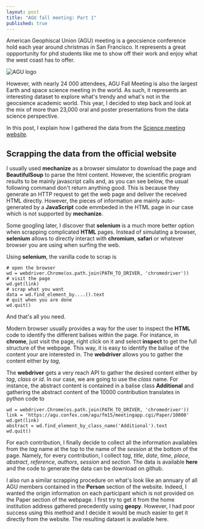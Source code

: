 ```yaml
---
layout: post
title: "AGU fall meeting: Part 1"
published: true
---
```


American  Geophiscal Union  (AGU) meeting  is a  geocsience conference
hold  each year  around christmas  in San  Francisco. It  represents a
great oppportunity for phd students like  me to show off their work and
enjoy what the west coast has to offer.

![AGU logo](https://meetings.agu.org/meetings/files/2014/04/fm300x200.jpg)

However, with  nearly 24 000 attendees,  AGU Fall Meeting is  also the
largest Earth  and space  science meeting  in the  world. As  such, it
represents an interesting dataset to  explore what's trendy and what's
not in  the geocsience academic  world. This  year, I decided  to step
back  and  look  at the  mix  of  more  than  23,000 oral  and  poster
presentations from the data science perspective.

In  this   post,  I  explain  how   I  gathered  the  data   from  the
[Science meeting website](https://fallmeeting.agu.org/2015/scientific-program/). 

## Scrapping the data from the official website

I usually  used **mechanize** as  a browser simulator to  download the
page and  **BeautifulSoup** to parse  the html content.   However, the
scientific program results  to be mainly javascript calls  and, as you
can see below, the usual following command don't return anything good.
This is because they generate an HTTP  request to get the web page and
deliver the received HTML directly. However, the pieces of information
are mainly  auto-generated by  a **JavaScript**  code emmbeded  in the
HTML page in our case which is not supported by **mechanize**. 

Some  googling later,  I discover  that  **selenium** is  a much  more
better option  when scrapping  complicated **HTML** pages.  Instead of
simulating a  browser, **selenium**  allows to directly  interact with
**chromium**,  **safari**  or  whatever  browser you  are  using  when
surfing the web. 

Using **selenium**, the vanilla code to scrap is

    # open the browser
    wd = webdriver.Chrome(os.path.join(PATH_TO_DRIVER, 'chromedriver'))
    # visit the page 
    wd.get(link)
    # scrap what you want
    data = wd.find_element_by....().text
    # quit when you are done
    wd.quit()

And that's all you need. 

Modern browser  usually provides  a way  for the  user to  inspect the
**HTML** code to  identify the different balises within  the page. For
instance, in  **chrome**, just visit the  page, right click on  it and
select **inspect** to get the full structure of the webpage. This way,
it is easy  to identify the balise of the  content your are interested
in. The **webdriver** allows you to gather the content either by *tag*,

The **webdriver** gets a very reach  API to gather the desired content
either by *tag*, *class* or *id*. In our case, we are going to use the
*class* name.   For instance, the  abstract content is contained  in a
balise class **Additional** and gathering  the abstract content of the
10000 contribution translates in python code to

    wd = webdriver.Chrome(os.path.join(PATH_TO_DRIVER, 'chromedriver'))
    link = 'https://agu.confex.com/agu/fm15/meetingapp.cgi/Paper/10000'
    wd.get(link)
    abstract = wd.find_element_by_class_name('Additional').text
    wd.quit()

For each contribution, I finally decide to collect all the information
availables from the *tag* name at the top to the name of the *session*
at the bottom of the page. Namely, for every contribution, I collect
*tag*,  *title*,  *date*,  *time*, *place*,  *abstract*,  *reference*,
*authors*, *session* and *section*. The data is available **here** and
the code to generate the data can be download on github. 

I  also run  a  similar scrapping  procedure on  what's  look like  an
annuary of all AGU members contained  in the **Person** section of the
website.  Indeed, I wanted the  origin information on each participant
which is  not provided on the  Paper section of the  webpage.  I first
try to get  it from the home institution  address gathered precedently
using **geopy**.  However, I had poor  success using this method and I
decide  it  would  be  much  easier   to  get  it  directly  from  the
website. The resulting dataset is available here.


